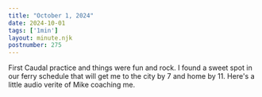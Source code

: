 ```yaml
---
title: "October 1, 2024"
date: 2024-10-01
tags: ['1min']
layout: minute.njk
postnumber: 275
---
```

First Caudal practice and things were fun and rock. I found a sweet spot in our ferry schedule that will get me to the city by 7 and home by 11. Here's a little audio verite of Mike coaching me. 